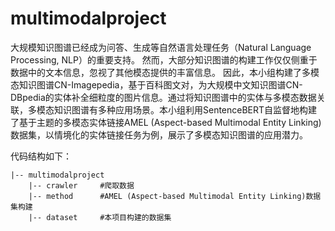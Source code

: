 # multimodalproject

大规模知识图谱已经成为问答、生成等自然语言处理任务（Natural Language Processing, NLP）的重要支持。
然而，大部分知识图谱的构建工作仅仅侧重于数据中的文本信息，忽视了其他模态提供的丰富信息。
因此，本小组构建了多模态知识图谱CN-Imagepedia，基于百科图文对，为大规模中文知识图谱CN-DBpedia的实体补全细粒度的图片信息。通过将知识图谱中的实体与多模态数据关联，多模态知识图谱有多种应用场景。本小组利用SentenceBERT自监督地构建了基于主题的多模态实体链接AMEL (Aspect-based Multimodal Entity Linking)数据集，以情境化的实体链接任务为例，展示了多模态知识图谱的应用潜力。

代码结构如下：

```
|-- multimodalproject
    |-- crawler		#爬取数据
    |-- method		#AMEL (Aspect-based Multimodal Entity Linking)数据集构建
    |-- dataset		#本项目构建的数据集
```

